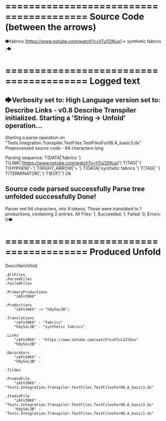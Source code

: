 ========================================
Source Code (between the arrows)
========================================

🡆fabrics [https://www.notube.com/watch?v=hTui12lKus]<zAfn39Kh>-> synthetic fabrics <hOy5oL3B> ;🡄

========================================
Logged text
========================================

🡆Verbosity set to: High
Language version set to: Describe Links - v0.8
Describe Transpiler initialized.
Starting a 'String -> Unfold' operation...
------------------------
Starting a parse operation on "Tests.Integration.Transpiler.TestFiles.TestFilesFor08.A_basic3.ds"
Preprocessed source code - 94 characters long

Parsing sequence: T(DATA|'fabrics ') T(LINK|'[https://www.notube.com/watch?v=hTui12lKus]') T(TAG|'<zAfn39Kh>') T(HYPHEN|'-') T(RIGHT_ARROW|'> ') T(DATA|'synthetic fabrics ') T(TAG|'<hOy5oL3B> ') T(TERMINATOR|';') T(EOF|'<EOF>') Ok

Source code parsed successfully
Parse tree unfolded successfully
Done!
------------------------
Parser red 94 characters, into 9 tokens.
Those were translated to 1 productions, containing 2 entries.
All Files: 1, Succeeded: 1, Failed: 0, Errors: 0🡄

========================================
Produced Unfold
========================================

DescribeUnfold

    .AllFiles
    .ParsedFiles
    .FailedFiles

    .PrimaryProductions
        "zAfn39Kh" 

    .Productions
        "zAfn39Kh" -> "hOy5oL3B";

    .Translations
        "zAfn39Kh" - "fabrics"
        "hOy5oL3B" - "synthetic fabrics"

    .Links
        "zAfn39Kh" - "https://www.notube.com/watch?v=hTui12lKus"
        "hOy5oL3B" - 

    .Decorators
        "zAfn39Kh" - 
        "hOy5oL3B" - 

    .Tildes

    .ProdidFile
        "zAfn39Kh" - "Tests.Integration.Transpiler.TestFiles.TestFilesFor08.A_basic3.ds"

    .ItemidFile
        "zAfn39Kh" - "Tests.Integration.Transpiler.TestFiles.TestFilesFor08.A_basic3.ds"
        "hOy5oL3B" - "Tests.Integration.Transpiler.TestFiles.TestFilesFor08.A_basic3.ds"

